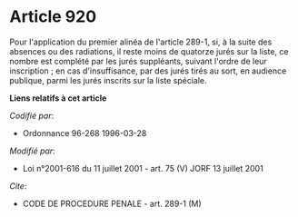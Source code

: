 # Article 920

Pour l'application du premier alinéa de l'article 289-1, si, à la suite des absences ou des radiations, il reste moins de
quatorze jurés sur la liste, ce nombre est complété par les jurés suppléants, suivant l'ordre de leur inscription ; en cas
d'insuffisance, par des jurés tirés au sort, en audience publique, parmi les jurés inscrits sur la liste spéciale.

**Liens relatifs à cet article**

_Codifié par_:

  - Ordonnance 96-268 1996-03-28

_Modifié par_:

  - Loi n°2001-616 du 11 juillet 2001 - art. 75 (V) JORF 13 juillet 2001

_Cite_:

  - CODE DE PROCEDURE PENALE - art. 289-1 (M)
